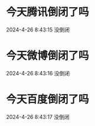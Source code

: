 # 今天腾讯倒闭了吗

2024-4-26 8:43:15 没倒闭

# 今天微博倒闭了吗

2024-4-26 8:43:16 没倒闭

# 今天百度倒闭了吗

2024-4-26 8:43:17 没倒闭

